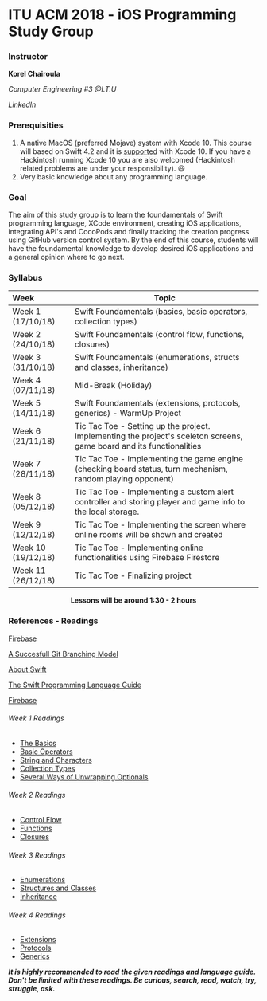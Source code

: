 # ITU ACM 2018 - iOS Programming Study Group

### Instructor

**Korel Chairoula**

*Computer Engineering #3 @I.T.U*

[*LinkedIn*](https://www.linkedin.com/in/korel-chairoula-238882121)

### Prerequisities

1.  A native MacOS (preferred Mojave) system with Xcode 10. This course will based on Swift 4.2 and it is [supported](https://swift.org/download/#using-downloads) with Xcode 10. If you have a Hackintosh running Xcode 10 you are also welcomed (Hackintosh related problems are under your responsibility). :smiley:
2. Very basic knowledge about any programming language.

### Goal

The aim of this study group is to learn the foundamentals of Swift programming language, XCode environment, creating iOS applications, integrating API's and CocoPods and finally tracking the creation progress using GitHub version control system. By the end of this course, students will have the foundamental knowledge to develop desired iOS applications and a general opinion where to go next.

### Syllabus

| Week               | Topic                                                        |
| :----------------- | ------------------------------------------------------------ |
| Week 1 (17/10/18)  | Swift Foundamentals (basics, basic operators, collection types) |
| Week 2 (24/10/18)  | Swift Foundamentals (control flow, functions, closures)      |
| Week 3 (31/10/18)  | Swift Foundamentals (enumerations, structs and classes, inheritance) |
| Week 4 (07/11/18)  | Mid-Break (Holiday)                                          |
| Week 5 (14/11/18)  | Swift Foundamentals (extensions, protocols, generics) - WarmUp Project |
| Week 6 (21/11/18)  | Tic Tac Toe - Setting up the project. Implementing the project's sceleton screens, game board and its functionalities |
| Week 7 (28/11/18)  | Tic Tac Toe - Implementing the game engine (checking board status, turn mechanism, random playing opponent) |
| Week 8 (05/12/18)  | Tic Tac Toe - Implementing a custom alert controller and storing player and game info to the local storage. |
| Week 9 (12/12/18)  | Tic Tac Toe - Implementing the screen where online rooms will be shown and created |
| Week 10 (19/12/18) | Tic Tac Toe - Implementing online functionalities using Firebase Firestore |
| Week 11 (26/12/18) | Tic Tac Toe - Finalizing project                             |

<p align="center"><b>Lessons will be around 1:30 - 2 hours</b></p>

### References - Readings

[Firebase](https://firebase.google.com/)

[A Succesfull Git Branching Model](https://nvie.com/posts/a-successful-git-branching-model/)

[About Swift](https://docs.swift.org/swift-book/)

[The Swift Programming Language Guide](https://docs.swift.org/swift-book/LanguageGuide/TheBasics.html)

[Firebase](https://firebase.google.com/)

###### Week 1 Readings

- [The Basics](https://docs.swift.org/swift-book/LanguageGuide/TheBasics.html)
- [Basic Operators](https://docs.swift.org/swift-book/LanguageGuide/BasicOperators.html)
- [String and Characters](https://docs.swift.org/swift-book/LanguageGuide/StringsAndCharacters.html)
- [Collection Types](https://docs.swift.org/swift-book/LanguageGuide/CollectionTypes.html)
- [Several Ways of Unwrapping Optionals](https://github.com/bundlenews/internship-daily-questions/blob/master/answers/answer1.md)

###### Week 2 Readings

- [Control Flow](https://docs.swift.org/swift-book/LanguageGuide/ControlFlow.html)
- [Functions](https://docs.swift.org/swift-book/LanguageGuide/Functions.html)
- [Closures](https://docs.swift.org/swift-book/LanguageGuide/Closures.html)

###### Week 3 Readings

- [Enumerations](https://docs.swift.org/swift-book/LanguageGuide/Enumerations.html)
- [Structures and Classes](https://docs.swift.org/swift-book/LanguageGuide/ClassesAndStructures.html)
- [Inheritance](https://docs.swift.org/swift-book/LanguageGuide/Inheritance.html)

###### Week 4 Readings

- [Extensions](https://docs.swift.org/swift-book/LanguageGuide/Extensions.html)
- [Protocols](https://docs.swift.org/swift-book/LanguageGuide/Protocols.html)
- [Generics](https://docs.swift.org/swift-book/LanguageGuide/Generics.html)

***It is highly recommended to read the given readings and language guide. Don't be limited with these readings. Be curious, search, read, watch, try, struggle, ask.*** 
